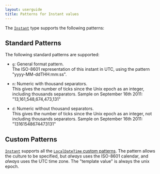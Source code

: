 ```yaml
---
layout: userguide
title: Patterns for Instant values
---
```


The [`Instant`](noda-type://NodaTime.Instant) type supports the following patterns:

Standard Patterns
-----------------

The following standard patterns are supported:

- `g`: General format pattern.  
  The ISO-8601 representation of this instant in UTC, using the
  pattern "yyyy-MM-ddTHH:mm:ss".
  
- `n`: Numeric with thousand separators.  
  This gives the number of ticks since the Unix epoch as an integer,
  including thousands separators. Sample on September 16th 2011:
  "13,161,548,674,473,131"
  
- `d`: Numeric without thousand separators.  
  This gives the number of ticks since the Unix epoch as an integer,
  not including thousands separators. Sample on September 16th 2011:
  "13161548674473131"

Custom Patterns
---------------

[`Instant`](noda-type://NodaTime.Instant) supports all the [`LocalDateTime` custom patterns](localdatetime-patterns.html).
The pattern allows the culture to be specified, but *always* uses the ISO-8601 calendar, and *always* uses the UTC
time zone. The "template value" is always the unix epoch.
